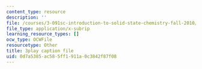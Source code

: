```yaml
---
content_type: resource
description: ''
file: /courses/3-091sc-introduction-to-solid-state-chemistry-fall-2010/0d7a5385ac585ff1911a0c3842f87f08_NpBq_JnLKv8.vtt
file_type: application/x-subrip
learning_resource_types: []
ocw_type: OCWFile
resourcetype: Other
title: 3play caption file
uid: 0d7a5385-ac58-5ff1-911a-0c3842f87f08
---
```

